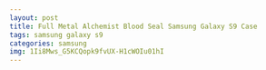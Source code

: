 ```yaml
---
layout: post
title: Full Metal Alchemist Blood Seal Samsung Galaxy S9 Case
tags: samsung galaxy s9
categories: samsung
img: 1Ii8Mws_G5KCQopk9fvUX-H1cWOIu01hI
---
```

